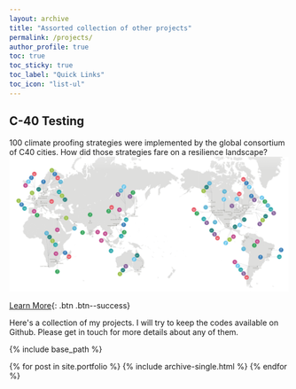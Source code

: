 ```yaml
---
layout: archive
title: "Assorted collection of other projects"
permalink: /projects/
author_profile: true
toc: true
toc_sticky: true
toc_label: "Quick Links"
toc_icon: "list-ul"
---
```




## C-40 Testing

100 climate proofing strategies were implemented by the global consortium of C40 cities. How did those strategies fare on a resilience landscape?
<img src='/assets/images/C40-header.png'>

[Learn More](https://anamika255.github.io/portfolio/C40-Cities/){: .btn .btn--success}


Here's a collection of my projects. I will try to keep the codes available on Github.
Please get in touch for more details about any of them.

{% include base_path %}

{% for post in site.portfolio %}
  {% include archive-single.html %}
{% endfor %}
